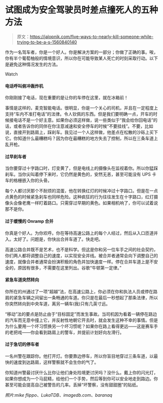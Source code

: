 # 试图成为安全驾驶员时差点撞死人的五种方法

> 原文：<https://jalopnik.com/five-ways-to-nearly-kill-someone-while-trying-to-be-a-s-1560840140>

作为一名驾车者，你是一个好人。你是解决方案的一部分；你做了正确的事。唉，你有半个葡萄柚般的情境意识，所以你在可能导致某人死亡的时刻采取行动。以下是避免这种情况发生的方法。

Watch

#### 电话呼叫俯冲轰炸机

你刚刚接了电话，现在重要的是让你的车停在这里，就在冰箱前！

事情是这样的，麦克智能电话。很明显，你是一个关心的司机，并且在一定程度上支持“车内不准打电话”的法律。令人钦佩的东西。但是我们要明确一点，开车的时候接电话不是一个好主意。如果你必须这样做，说一些类似于“我会给你回电话”的话，或者告诉你的同伴在你注意减速和安全停车的时候“不要挂线”。不要，比如说，直接开到路肩上，踩刹车。我见过一个人这样做，他差点在松散的沙砾上买下它。你知道什么最糟糕吗？因为你在最糟糕的地方失去了控制，所以在三条车道上乱开枪。

#### 过早刹车者

当你要穿过十字路口时，灯变黄了，但是电线上的摄像头在监视着你。所以你猛踩刹车。当你尖叫着停下来时，它仍然是黄色的，安然无恙，甚至可能没有 UPS 卡车的格栅嵌入你的头骨。

每个人都讨厌那个不耐烦的混蛋，他在转换红灯的时候冲过十字路口。但是在一点点黄色的时候紧急刹车也同样危险。这种疯狂的行为往往发生在十字路口，红灯摄像头会像老鹰一样盯着路口。只需穿过早期的黄色。如果相机响了，你可以试着说那不是你。

#### 过于缓慢的 Onramp 合并

你真是个好人。为你欢呼。你在等待高速公路上的每个人经过，然后从入口匝道并入。太好了。问题是，你快出合并车道了。快走吧。

高速公路合并既不是艺术，也不是科学。但这是你和另一位车手之间的社会契约，你们两人都将调整自己的速度，以实现安全并线。被合并者通常会向下调整自己的速度，就像合并者通常会扮演积极的角色并加快速度一样。停在合并车道上是不安全的，原因有很多，不需要在这里列出。谷歌“牛顿第一定律。”

#### 紧急车道突然转向

你所在的州通过了一项“超越”法，在高速公路上，你必须在你和执法人员或停在路肩的紧急车辆之间留出一条畅通的车道。你只是在最后一秒想起了那条法律，所以你突然转向到中央车道，离另一辆车(我)只有几英寸远。

“移动”法的要点是防止由于“目标固定”而发生事故。当司机因为看着一辆停在路边的汽车而无意中撞上它，并反射性地朝它开去时，就会发生这种不幸的事情。但是为什么要用一个坏习惯换另一个坏习惯呢？如果你在路上看得更远——这是赛车手的老把戏——你会看到路肩上的警车，并提前计划好向左滑行。

#### 过于急切的停车者

一名州警在跟踪你。他打开灯。你要靠边停车，所以你盲目地穿过三条车道，以最快的速度到达路肩，这样警察就不会生你的气了。

你知道州警最讨厌什么比你让他们身处险境更讨厌吗？没什么。戴上你的闪光灯，如果你想成为一个马屁精，给他们一个手势，然后等到你可以安全地走到路边。你甚至可能会提高自己被警告的几率。丢掉“坏警察，没有甜甜圈”的贴纸。

*照片:mike flippo、LukaTDB、imagedb.com、baranaq*